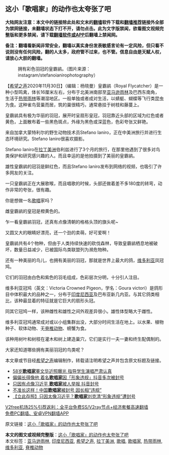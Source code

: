  <h2>这小「歌唱家」的动作也太夸张了吧</h2> <p class="notice"><b>大陆网友注意：本文中的链接除此处和文末的<a href="https://github.com/bannedbook/fanqiang" >翻墙</a>软件下载和<a href="https://github.com/killgcd/justmysocks/blob/master/README.md">翻墙推荐</a>链接外全部为禁网链接，未翻墙状态下打不开，请勿点击。此为文字版禁闻，欲看图文视频完整版和更多禁闻，请下载<a href="https://github.com/bannedbook/fanqiang">翻墙软件或APP</a>后翻墙上禁闻网。</p><p>备注：翻墙看新闻非常安全，翻墙以真实身份发表敏感言论有一定风险，但只看不说则没有任何风险，翻的人太多，政府管不过来，也不管。信息自由是天赋人权，请放心大胆的翻墙。</b></p>  <div class="entry"> <figure><figcaption>拥有彩色羽冠的皇霸鹟。（图片来源：instagram/stefanoianirophotography）</figcaption></figure> <p>【<span class='wp_keywordlink_affiliate'><a href="https://www.soundofhope.org" title="希望之声" target="_blank">希望之声</a></span>2020年11月30日】（编辑：杨晓曼）皇霸鹟（Royal Flycatcher）是一种小型鸣禽，体长16厘米左右，分布于北美洲南部至<a href="https://www.bannedbook.org/bnews/tag/%E4%BA%9A%E9%A9%AC%E9%80%8A%E9%9B%A8%E6%9E%97/" class="st_tag internal_tag" rel="tag" title="标签 亚马逊雨林 下的日志">亚马逊雨林</a>及巴西东南角，生活于<a href="https://www.bannedbook.org/bnews/tag/%E7%83%AD%E5%B8%A6%E9%9B%A8%E6%9E%97/" class="st_tag internal_tag" rel="tag" title="标签 热带雨林 下的日志">热带雨林</a>等潮湿地区。一般单独或者成对生活，以蜻蜓、蝴蝶等飞行类昆虫为食。这种雀鸟营巢而居，筑的巢很精巧，通常悬挂于树枝和藤蔓上。</p> <p>皇霸鹟具有极为华丽的羽冠，展开时呈扇形皇冠，羽冠靠近头部的区域为红色或者黄色，上面散布着一些黑色斑点，外缘为黑色或深蓝色，色彩夸张又鲜艳。</p> <p></p> <p>来自加拿大蒙特利尔的野生动物技术员Stefano Ianiro，正在中美洲旅行并进行生态环境研究。Stefano Ianiro很喜欢摄影。</p> <p>Stefano Ianiro在<a href="https://www.bannedbook.org/bnews/tag/%E6%8B%89%E4%B8%81%E7%BE%8E%E6%B4%B2/" class="st_tag internal_tag" rel="tag" title="标签 拉丁美洲 下的日志">拉丁美洲</a>伯利兹进行了3个月的旅行，在那里他遇到了很多对鸟类保护和研究感兴趣的人。而且幸运的是他拍摄到了美丽的皇霸鹟。</p> <p>雄性皇霸鹟的冠羽是鲜红色，而且Stefano Ianiro发布到网络的视频，也吸引了许多网友的关注。</p>  <p>一只皇霸鹟正在大展歌喉，而且唱歌的时候，头部还做着差不多180度的转弯，动作非常的夸张，很有趣。</p> <p>你是想做一名<a href="https://www.bannedbook.org/bnews/tag/%E6%AD%8C%E5%94%B1/" class="st_tag internal_tag" rel="tag" title="标签 歌唱 下的日志">歌唱</a>家吗？</p> <p></p> <p>雌皇霸鹟的皇冠是橙黄色的。</p> <p></p> <p>乍一看皇霸鹟羽冠，还真有点像清朝的格格头顶的旗头呢~</p>  <p>又圆又大的眼睛好漂亮，还一个劲的卖萌，好可爱啊！</p> <p></p> <p>皇霸鹟共有4个物种，但由于人类持续快速的砍伐森林，导致皇霸鹟栖息地被破坏，数量日益减少，已被国际鸟类联盟列为濒危物种。</p> <p>还有一种美丽的鸟儿，也拥有美丽的羽冠，那就是世界上最大的鸽，<a href="https://www.bannedbook.org/bnews/tag/%E7%BB%B4%E5%A4%9A%E5%88%A9%E4%BA%9A/" class="st_tag internal_tag" rel="tag" title="标签 维多利亚 下的日志">维多利亚</a>凤冠鸠。</p> <p>它们的羽冠由白色和紫色的羽毛组成，色彩层次分明，十分引人注目。</p> <p></p>  <p>维多利亚冠鸠（英文：Victoria Crowned Pigeon，学名：Goura victori）是鸽形目中体积最大的品种之一，分布于<a href="https://www.bannedbook.org/bnews/tag/%E5%8D%B0%E5%BA%A6%E5%B0%BC%E8%A5%BF%E4%BA%9A/" class="st_tag internal_tag" rel="tag" title="标签 印度尼西亚 下的日志">印度尼西亚</a>及巴布亚新几内亚。与其它鸽类相比，该种最显着的特征就是它巨大的扇形头冠。</p> <p>同其它冠鸠一样，该种雌性和雄性之间外观差异很小。雄性体型略大于雌性。</p> <p></p> <p>维多利亚冠鸠通常成对或以小组集群出没，大部分时间生活在地上。以水果、植物种子、软体动物、无<a href="https://www.bannedbook.org/bnews/tag/%E8%84%8A%E6%A4%8E%E5%8A%A8%E7%89%A9/" class="st_tag internal_tag" rel="tag" title="标签 脊椎动物 下的日志">脊椎动物</a>、螃蟹为食。</p> <p>该种用树叶和树枝在灌木和树上建造巢穴，它们是实行一夫一妻和终生配偶制的。</p> <p></p>  <p>大家还知道哪些拥有美丽羽冠的鸟类呢？</p> <p>本文章或节目经<a href="https://www.bannedbook.org/bnews/tag/%e5%b8%8c%e6%9c%9b%e4%b9%8b%e5%a3%b0/" class="st_tag internal_tag" rel="tag" title="标签 希望之声 下的日志">希望之声</a>编辑制作，转载请注明希望之声并包含原文标题及链接。</p> <ul class='op-related-articles' title='相关阅读'> <li><a href='https://www.bannedbook.org/bnews/yule/20200724/1365447.html' target='_blank'>58岁<b>歌唱家</b>董文华近照曝光 指导学生演唱严肃认真</a></li> <li><a href='https://www.bannedbook.org/bnews/comments/20200515/1328800.html' target='_blank'>偏偏长得像他 着名<b>歌唱家</b>因「形象违规」抖音多次被封号</a></li> <li><a href='https://www.bannedbook.org/bnews/headline/20200514/1328088.html' target='_blank'>只因有点像习近平  <b>歌唱家</b>被人举报 抖音封号</a></li> <li><a href='https://www.bannedbook.org/bnews/cnnews/20200513/1327538.html' target='_blank'>不准长这样！中国<b>歌唱家</b>被封号 因长相“违规”</a></li> <li><a href='https://www.bannedbook.org/bnews/baitai/20200513/1327464.html' target='_blank'>【立此存照】只因太像习近平？<b>歌唱家</b>刘克清“形象违规”遭封号</a></li> </ul> <p class="texttj"> <a href="https://www.bannedbook.org/forum23/topic22702.html" target="_blank">V2free机场25%引荐返利：全平台免费SS/V2ray节点+经济套餐高速翻墙</a><br/> <a href="https://github.com/bannedbook/fanqiang/wiki/%E7%A6%81%E9%97%BB%E7%BD%91%E5%AE%89%E5%8D%93%E7%BF%BB%E5%A2%99%E6%96%B0%E9%97%BBAPP" target="_blank">免费PC翻墙、安卓VPN翻墙APP</a></p><p>原文链接：<a class="src_link"  href="https://www.soundofhope.org/post/271461" target="_blank">这小「歌唱家」的动作也太夸张了吧</a></p><a name='sharetosocial'></a>       <div><b>本文的图文或视频完整版</b>：<a href='https://www.bannedbook.org/bnews/comments/20201201/1439936.html'>这小「歌唱家」的动作也太夸张了吧</a></div>  </div><!--END ENTRY--> <div class="postfooter"> <div>本文标签：<a href="https://www.bannedbook.org/bnews/tag/%E4%BA%9A%E9%A9%AC%E9%80%8A%E9%9B%A8%E6%9E%97/" rel="tag">亚马逊雨林</a>, <a href="https://www.bannedbook.org/bnews/tag/%E5%8D%B0%E5%BA%A6%E5%B0%BC%E8%A5%BF%E4%BA%9A/" rel="tag">印度尼西亚</a>, <a href="https://www.bannedbook.org/bnews/tag/%e5%b8%8c%e6%9c%9b%e4%b9%8b%e5%a3%b0/" rel="tag">希望之声</a>, <a href="https://www.bannedbook.org/bnews/tag/%E6%8B%89%E4%B8%81%E7%BE%8E%E6%B4%B2/" rel="tag">拉丁美洲</a>, <a href="https://www.bannedbook.org/bnews/tag/%E6%AD%8C%E5%94%B1/" rel="tag">歌唱</a>, <a href="https://www.bannedbook.org/bnews/tag/%E6%AD%8C%E5%94%B1%E5%AE%B6/" rel="tag">歌唱家</a>, <a href="https://www.bannedbook.org/bnews/tag/%E7%83%AD%E5%B8%A6%E9%9B%A8%E6%9E%97/" rel="tag">热带雨林</a>, <a href="https://www.bannedbook.org/bnews/tag/%E7%BB%B4%E5%A4%9A%E5%88%A9%E4%BA%9A/" rel="tag">维多利亚</a>, <a href="https://www.bannedbook.org/bnews/tag/%E8%84%8A%E6%A4%8E%E5%8A%A8%E7%89%A9/" rel="tag">脊椎动物</a></div>  </div><!--END POSTFOOTER--> 